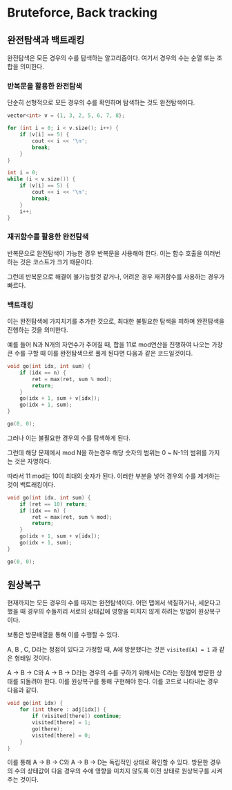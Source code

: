 # Bruteforce, Back tracking

## 완전탐색과 백트래킹

완전탐색은 모든 경우의 수를 탐색하는 알고리즘이다. 여기서 경우의 수는 순열 또는 조합을 의미한다.

### 반복문을 활용한 완전탐색

단순히 선형적으로 모든 경우의 수를 확인하며 탐색하는 것도 완전탐색이다.

```cpp
vector<int> v = {1, 3, 2, 5, 6, 7, 8};

for (int i = 0; i < v.size(); i++) {
	if (v[i] == 5) {
		cout << i << '\n';
		break;
	}
}

int i = 0;
while (i < v.size()) {
	if (v[i] == 5) {
		cout << i << '\n';
		break;
	}
	i++;
}
```

### 재귀함수를 활용한 완전탐색

반복문으로 완전탐색이 가능한 경우 반복문을 사용해야 한다. 이는 함수 호출을 여러번 하는 것은 코스트가 크기 때문이다.

그런데 반복문으로 해결이 불가능할것 같거나, 어려운 경우 재귀함수를 사용하는 경우가 빠르다.

### 백트래킹

이는 완전탐색에 가지치기를 추가한 것으로, 최대한 불필요한 탐색을 피하며 완전탐색을 진행하는 것을 의미한다.

예를 들어 N과 N개의 자연수가 주어질 때, 합을 11로 mod연산을 진행하여 나오는 가장 큰 수를 구할 때 이를 완전탐색으로 풀게 된다면 다음과 같은 코드일것이다.

```cpp
void go(int idx, int sum) {
	if (idx == n) {
		ret = max(ret, sum % mod);
		return;
	}
	go(idx + 1, sum + v[idx]);
	go(idx + 1, sum);
}

go(0, 0);
```

그러나 이는 불필요한 경우의 수를 탐색하게 된다.

그런데 해당 문제에서 mod N을 하는경우 해당 숫자의 범위는 0 ~ N-1의 범위를 가지는 것은 자명하다.

따라서 11 mod는 10이 최대의 숫자가 된다. 이러한 부분을 넣어 경우의 수를 제거하는 것이 백트래킹이다.

```cpp
void go(int idx, int sum) {
	if (ret == 10) return;
	if (idx == n) {
		ret = max(ret, sum % mod);
		return;
	}
	go(idx + 1, sum + v[idx]);
	go(idx + 1, sum);
}

go(0, 0);
```

## 원상복구

현재까지는 모든 경우의 수를 따지는 완전탐색이다. 어떤 맵에서 색칠하거나, 세운다고 했을 때 경우의 수들끼리 서로의 상태값에 영향을 미치지 않게 하려는 방법이 원상복구이다.

보통은 방문배열을 통해 이를 수행할 수 있다.

A, B , C, D라는 정점이 있다고 가정할 때, A에 방문했다는 것은 `visited[A] = 1` 과 같은 형태일 것이다.

A → B → C와 A → B → D라는 경우의 수를 구하기 위해서는 C라는 정점에 방문한 상태를 되돌려야 한다. 이를 원상복구를 통해 구현해야 한다. 이를 코드로 나타내는 경우 다음과 같다.

```cpp
void go(int idx) {
	for (int there : adj[idx]) {
		if (visited[there]) continue;
		visited[there] = 1;
		go(there);
		visited[there] = 0;
	}
}
```

이를 통해 A → B → C와 A → B → D는 독립적인 상태로 확인할 수 있다. 방문한 경우의 수의 상태값이 다음 경우의 수에 영향을 미치지 않도록 이전 상태로 원상복구를 시켜주는 것이다.
